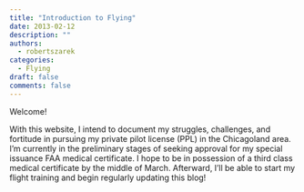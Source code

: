 ```yaml
---
title: "Introduction to Flying"
date: 2013-02-12
description: ""
authors:
  - robertszarek
categories:
  - Flying
draft: false
comments: false
---
```


Welcome!

With this website, I intend to document my struggles, challenges, and fortitude in pursuing my private pilot license (PPL) in the Chicagoland area. I’m currently in the preliminary stages of seeking approval for my special issuance FAA medical certificate. I hope to be in possession of a third class medical certificate by the middle of March. Afterward, I’ll be able to start my flight training and begin regularly updating this blog!